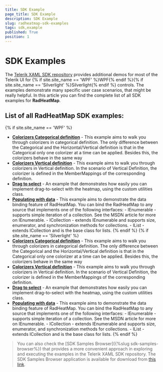 ```yaml
---
title: SDK Example
page_title: SDK Example
description: SDK Example
slug: radheatmap-sdk-examples
tags: sdk,example
published: True
position: 1
---
```


# SDK Examples

The [Telerik XAML SDK repository](https://github.com/telerik/xaml-sdk/tree/master/) provides additional demos for most of the Telerik UI for {% if site.site_name == 'WPF' %}WPF{% endif %}{% if site.site_name == 'Silverlight' %}Silverlight{% endif %} controls. The examples demonstrate many specific user case scenarios, that might be really helpful. In this article you can find the complete list of all SDK examples for __RadHeatMap__.

## List of all RadHeatMap SDK examples:

{% if site.site_name == 'WPF' %}

* __[Colorizers Categorical definition](https://github.com/telerik/xaml-sdk/tree/master/HeatMap/WPF/Colorizers_CategoricalDefinition)__ - This example aims to walk you through colorizers in categorical definition. The only difference between the Categorical and the Horizontal/Vertical definition is that in the Categorical only one colorizer at a time can be applied. Besides this, the colorizers behave in the same way
* __[Colorizers Vertical definition](https://github.com/telerik/xaml-sdk/tree/master/HeatMap/WPF/Colorizers_VerticalDefinition)__ - This example aims to walk you through colorizers in Vertical definition. In the scenario of Vertical Definition, the colorizer is defined in the MemberMappings of the corresponding definition.
* __[Drag to select](https://github.com/telerik/xaml-sdk/tree/master/HeatMap/WPF/DragToSelect)__ - An example that demonstrates how easily you can implement drag-to-select with the heatmap, using the custom utilities class.
* __[Populating with data](https://github.com/telerik/xaml-sdk/tree/master/HeatMap/WPF/PopulatingWithData)__ - This example aims to demonstrate the data binding feature of RadHeatMap. You can bind the RadHeatMap to any source that implements one of the following interfaces:   - IEnumerable - supports simple iteration of a collection. See the MSDN article for more on IEnumerable.   - ICollection - extends IEnumerable and supports size, enumerator, and synchronization methods for collections.   - IList - extends ICollection and is the base class for lists. 
{% endif %}
{% if site.site_name == 'Silverlight' %}
* __[Colorizers Categorical definition](https://github.com/telerik/xaml-sdk/tree/master/HeatMap/SL/Colorizers_CategoricalDefinition)__ - This example aims to walk you through colorizers in categorical definition. The only difference between the Categorical and the Horizontal/Vertical definition is that in the Categorical only one colorizer at a time can be applied. Besides this, the colorizers behave in the same way
* __[Colorizers Vertical definition](https://github.com/telerik/xaml-sdk/tree/master/HeatMap/SL/Colorizers_VerticalDefinition)__ - This example aims to walk you through colorizers in Vertical definition. In the scenario of Vertical Definition, the colorizer is defined in the MemberMappings of the corresponding definition.
* __[Drag to select](https://github.com/telerik/xaml-sdk/tree/master/HeatMap/SL/DragToSelect)__ - An example that demonstrates how easily you can implement drag-to-select with the heatmap, using the custom utilities class.
* __[Populating with data](https://github.com/telerik/xaml-sdk/tree/master/HeatMap/SL/PopulatingWithData)__ - This example aims to demonstrate the data binding feature of RadHeatMap. You can bind the RadHeatMap to any source that implements one of the following interfaces:   - IEnumerable - supports simple iteration of a collection. See the MSDN article for more on IEnumerable.   - ICollection - extends IEnumerable and supports size, enumerator, and synchronization methods for collections.   - IList - extends ICollection and is the base class for lists. 
{% endif %}

>You can also check the [SDK Samples Browser]({%slug sdk-samples-browser%}) that provides a more convenient approach in exploring and executing the examples in the Telerik XAML SDK repository. The SDK Samples Browser application is available for download from [this link](http://demos.telerik.com/xaml-sdkbrowser/).